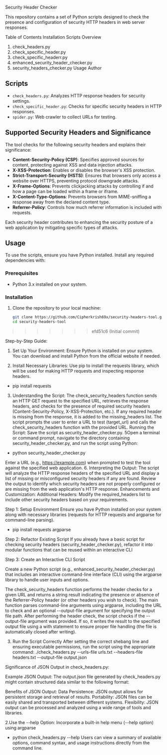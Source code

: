 
Security Header Checker 

This repository contains a set of Python scripts designed to check the presence and configuration of security HTTP headers in web server responses.

Table of Contents
Installation
Scripts Overview
1. check_headers.py
2. check_specific_header.py
3. check_specific_headerr.py
4. enhanced_security_header_checker.py
5. security_headers_checker.py
Usage
Author

## Scripts

- `check_headers.py`: Analyzes HTTP response headers for security settings.
- `check_specific_header.py`: Checks for specific security headers in HTTP responses.
- `spider.py`: Web crawler to collect URLs for testing.

## Supported Security Headers and Significance

The tool checks for the following security headers and explains their significance:

- **Content-Security-Policy (CSP)**: Specifies approved sources for content, protecting against XSS and data injection attacks.
- **X-XSS-Protection**: Enables or disables the browser's XSS protection.
- **Strict-Transport-Security (HSTS)**: Ensures that browsers only access a website over HTTPS, preventing protocol downgrade attacks.
- **X-Frame-Options**: Prevents clickjacking attacks by controlling if and how a page can be loaded within a frame or iframe.
- **X-Content-Type-Options**: Prevents browsers from MIME-sniffing a response away from the declared content type.
- **Referrer-Policy**: Controls how much referrer information is included with requests.

Each security header contributes to enhancing the security posture of a web application by mitigating specific types of attacks.

## Usage

To use the scripts, ensure you have Python installed. Install any required dependencies with:

### Prerequisites

- Python 3.x installed on your system.

### Installation

1. Clone the repository to your local machine:
   ```bash
   git clone https://github.com/Cipherkrish69x/security-headers-tool.git
   cd security-headers-tool

>>>>>>> efd51c6 (Initial commit)
>>>>>>>
Step-by-Step Guide:
1. Set Up Your Environment:
Ensure Python is installed on your system. You can download and install Python from the official website if needed.

2. Install Necessary Libraries:
Use pip to install the requests library, which will be used for making HTTP requests and inspecting response headers.

-	pip install requests
  
3. Understanding the Script:
The check_security_headers function sends an HTTP GET request to the specified URL, retrieves the response headers, and checks for the presence of required security headers (Content-Security-Policy, X-XSS-Protection, etc.).
If any required header is missing from the response, it is added to the missing_headers list.
The script prompts the user to enter a URL to test (target_url) and calls the check_security_headers function with the provided URL.
Running the Script:
Save the script as security_header_checker.py.
5Open a terminal or command prompt, navigate to the directory containing security_header_checker.py, and run the script using Python:

-	python security_header_checker.py
  
Enter a URL (e.g., https://example.com) when prompted to test the tool against the specified web application.
6. Interpreting the Output:
The script will analyze the HTTP response headers of the specified URL and display a list of missing or misconfigured security headers if any are found.
Review the output to identify which security headers are not properly configured or are missing from the web application's HTTP response.
Enhancements and Customization:
Additional Headers: Modify the required_headers list to include other security headers based on your requirements.

Step 1: Setup Environment
Ensure you have Python installed on your system along with necessary libraries (requests for HTTP requests and argparse for command-line parsing). 

-	pip install requests argparse 

Step 2: Refactor Existing Script
If you already have a basic script for checking security headers (security_header_checker.py), refactor it into modular functions that can be reused within an interactive CLI

Step 3: Create an Interactive CLI Script

Create a new Python script (e.g., enhanced_security_header_checker.py) that includes an interactive command-line interface (CLI) using the argparse library to handle user inputs and options.

The check_security_headers function performs the header checks for a given URL and returns a string result indicating the presence or absence of the Referrer-Policy header (or other headers you wish to check).
The main function parses command-line arguments using argparse, including the URL to check and an optional --output-file argument for specifying the output file path.
After performing the header check, the script checks if the --output-file argument was provided. If so, it writes the result to the specified output file using a with statement to ensure proper file handling (the file is automatically closed after writing).

3. Run the Script Correctly
After setting the correct shebang line and ensuring executable permissions, run the script using the appropriate command:
./check_headers.py --urls-file urls.txt --headers-file headers.txt --output-file output.json

Significance of JSON Output in check_headers.py:

Example JSON Output:
The output.json file generated by check_headers.py might contain structured data similar to the following format:

Benefits of JSON Output:
Data Persistence: JSON output allows for persistent storage and retrieval of results.
Portability: JSON files can be easily shared and transported between different systems.
Flexibility: JSON output can be processed and analyzed using a wide range of tools and libraries.

2.Use the --help Option:
Incorporate a built-in help menu (--help option) using argparse

-	python check_headers.py --help
Users can view a summary of available options, command syntax, and usage instructions directly from the command line.


